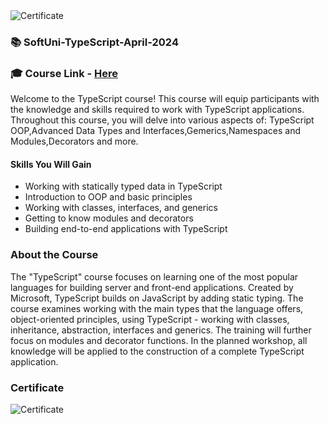 <img src="https://imgur.com/rpgmFj7.png" alt="Certificate"/>
 
### 📚 SoftUni-TypeScript-April-2024
 
### 🎓 Course Link - [Here](https://softuni.bg/trainings/4550/typescript-april-2024)

Welcome to the TypeScript course! This course will equip participants with the knowledge and skills required to work with TypeScript applications. Throughout this course, you will delve into various aspects of: TypeScript OOP,Advanced Data Types and Interfaces,Gemerics,Namespaces and Modules,Decorators and more.
 
#### Skills You Will Gain

- Working with statically typed data in TypeScript
- Introduction to OOP and basic principles
- Working with classes, interfaces, and generics
- Getting to know modules and decorators
- Building end-to-end applications with TypeScript

### About the Course

The "TypeScript" course focuses on learning one of the most popular languages for building server and front-end applications. Created by Microsoft, TypeScript builds on JavaScript by adding static typing. The course examines working with the main types that the language offers, object-oriented principles, using TypeScript - working with classes, inheritance, abstraction, interfaces and generics. The training will further focus on modules and decorator functions. In the planned workshop, all knowledge will be applied to the construction of a complete TypeScript application.

### Certificate

![Certificate](https://imgur.com/rpgmFj7.png)

